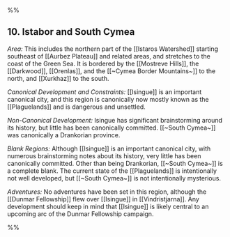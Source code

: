 %%
## 10. Istabor and South Cymea

*Area:* This includes the northern part of the [[Istaros Watershed]] starting southeast of [[Aurbez Plateau]] and related areas, and stretches to the coast of the Green Sea. It is bordered by the [[Mostreve Hills]], the [[Darkwood]], [[Orenlas]], and the [[~Cymea Border Mountains~]] to the north, and [[Xurkhaz]] to the south. 

*Canonical Development and Constraints:* [[Isingue]] is an important canonical city, and this region is canonically now mostly known as the [[Plaguelands]] and is dangerous and unsettled. 

*Non-Canonical Development:* Isingue has significant brainstorming around its history, but little has been canonically committed. [[~South Cymea~]] was canonically a Drankorian province. 

*Blank Regions:* Although [[Isingue]] is an important canonical city, with numerous brainstorming notes about its history, very little has been canonically committed. Other than being Drankorian, [[~South Cymea~]] is a complete blank. The current state of the [[Plaguelands]] is intentionally not well developed, but [[~South Cymea~]] is not intentionally mysterious.

*Adventures:* No adventures have been set in this region, although the [[Dunmar Fellowship]] flew over [[Isingue]] in [[Vindristjarna]]. Any development should keep in mind that [[Isingue]] is likely central to an upcoming arc of the Dunmar Fellowship campaign. 

%%